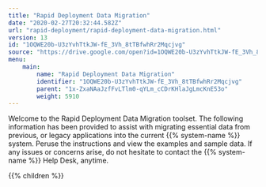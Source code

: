 ```yaml
---
title: "Rapid Deployment Data Migration"
date: "2020-02-27T20:32:44.582Z"
url: "rapid-deployment/rapid-deployment-data-migration.html"
version: 13
id: "1OQWE20b-U3zYvhTtkJW-fE_3Vh_8tTBfwhRr2Mqcjvg"
source: "https://drive.google.com/open?id=1OQWE20b-U3zYvhTtkJW-fE_3Vh_8tTBfwhRr2Mqcjvg"
menu:
    main:
        name: "Rapid Deployment Data Migration"
        identifier: "1OQWE20b-U3zYvhTtkJW-fE_3Vh_8tTBfwhRr2Mqcjvg"
        parent: "1x-ZxaNAaJzfFvLTlm0-qYLm_cCDrKHlaJgLmcKnE53o"
        weight: 5910
---
```









Welcome to the Rapid Deployment Data Migration toolset. The following information has been provided to assist with migrating essential data from previous, or legacy applications into the current {{% system-name %}} system. Peruse the instructions and view the examples and sample data. If any issues or concerns arise, do not hesitate to contact the {{% system-name %}} Help Desk, anytime.







{{% children %}}

